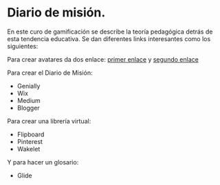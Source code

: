 # Diario de misión.
En este curo de gamificación se describe la teoría pedagógica detrás de esta tendencia educativa. Se dan diferentes links interesantes como los siguientes:

Para crear avatares da dos enlace:
[primer enlace](https://list.ly/list/yHC-avatar-y-personajes?feature=widget) y
[segundo enlace](https://list.ly/list/4t1c-avatar-ii?feature=widget)

Para crear el Diario de Misión:

- Genially
- Wix
- Medium
- Blogger

Para crear una librería virtual:

- Flipboard
- Pinterest
- Wakelet

Y para hacer un glosario:

- Glide
